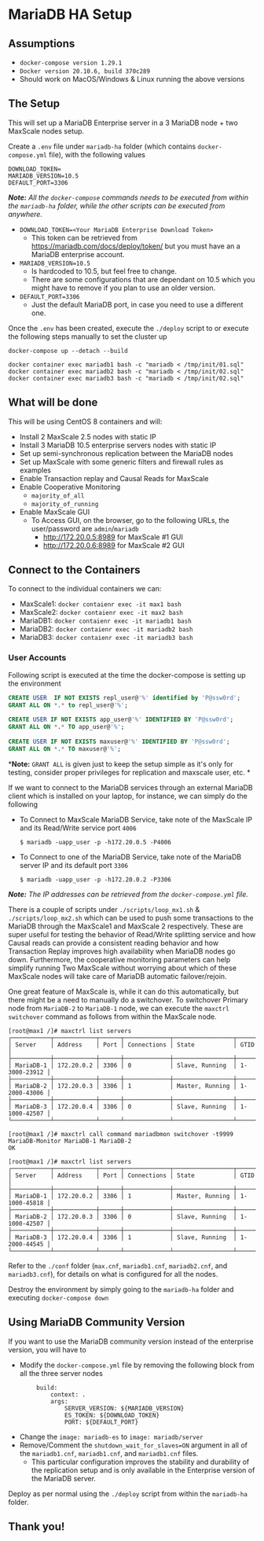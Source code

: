 # MariaDB HA Setup

## Assumptions

- `docker-compose version 1.29.1` 
- `Docker version 20.10.6, build 370c289`
- Should work on MacOS/Windows & Linux running the above versions

## The Setup

This will set up a MariaDB Enterprise server in a 3 MariaDB node + two MaxScale nodes setup.
 
Create a `.env` file under `mariadb-ha` folder (which contains `docker-compose.yml` file), with the following values
 
```
DOWNLOAD_TOKEN=
MARIADB_VERSION=10.5
DEFAULT_PORT=3306
```
 
***Note:** All the `docker-compose` commands needs to be executed from within the `mariadb-ha` folder, while the other scripts can be executed from anywhere.*
 
- `DOWNLOAD_TOKEN=<Your MariaDB Enterprise Download Token>`
  - This token can be retrieved from <https://mariadb.com/docs/deploy/token/> but you must have an a MariaDB enterprise account.
- `MARIADB_VERSION=10.5`
  - Is hardcoded to 10.5, but feel free to change.
  - There are some configurations that are dependant on 10.5 which you might have to remove if you plan to use an older version.
- `DEFAULT_PORT=3306`
  - Just the default MariaDB port, in case you need to use a different one.
 
Once the `.env` has been created, execute the `./deploy` script to or execute the following steps manually to set the cluster up
 
```
docker-compose up --detach --build
 
docker container exec mariadb1 bash -c "mariadb < /tmp/init/01.sql"
docker container exec mariadb2 bash -c "mariadb < /tmp/init/02.sql"
docker container exec mariadb3 bash -c "mariadb < /tmp/init/02.sql"
```
 
## What will be done
 
This will be using CentOS 8 containers and will:
 
- Install 2 MaxScale 2.5 nodes with static IP
- Install 3 MariaDB 10.5 enterprise servers nodes with static IP
- Set up semi-synchronous replication between the MariaDB nodes
- Set up MaxScale with some generic filters and firewall rules as examples
- Enable Transaction replay and Causal Reads for MaxScale
- Enable Cooperative Monitoring
  - `majority_of_all`
  - `majority_of_running`
- Enable MaxScale GUI
  - To Access GUI, on the browser, go to the following URLs, the user/password are `admin`/`mariadb`
    -  <http://172.20.0.5:8989> for MaxScale #1 GUI
    -  <http://172.20.0.6:8989> for MaxScale #2 GUI
 
## Connect to the Containers
 
To connect to the individual containers we can:
 
- MaxScale1: `docker contaienr exec -it max1 bash`
- MaxScale2: `docker contaienr exec -it max2 bash`
- MariaDB1: `docker contaienr exec -it mariadb1 bash`
- MariaDB2: `docker contaienr exec -it mariadb2 bash`
- MariaDB3: `docker contaienr exec -it mariadb3 bash`
 
### User Accounts
 
Following script is executed at the time the docker-compose is setting up the environment
 
```sql
CREATE USER  IF NOT EXISTS repl_user@'%' identified by 'P@ssw0rd';
GRANT ALL ON *.* to repl_user@'%';
 
CREATE USER IF NOT EXISTS app_user@'%' IDENTIFIED BY 'P@ssw0rd';
GRANT ALL ON *.* TO app_user@'%';
 
CREATE USER IF NOT EXISTS maxuser@'%' IDENTIFIED BY 'P@ssw0rd';
GRANT ALL ON *.* TO maxuser@'%';
```
 
***Note:** `GRANT ALL` is given just to keep the setup simple as it's only for testing, consider proper privileges for replication and maxscale user, etc. *
 
If we want to connect to the MariaDB services through an external MariaDB client which is installed on your laptop, for instance, we can simply do the following
 
- To Connect to MaxScale MariaDB Service, take note of the MaxScale IP and its Read/Write service port `4006`
 
  ```
  $ mariadb -uapp_user -p -h172.20.0.5 -P4006
  ```
 
- To Connect to one of the MariaDB Service, take note of the MariaDB server IP and its default port `3306`
 
  ```
  $ mariadb -uapp_user -p -h172.20.0.2 -P3306
  ```
 
***Note:** The IP addresses can be retrieved from the `docker-compose.yml` file.*
 
There is a couple of scripts under `./scripts/loop_mx1.sh` & `./scripts/loop_mx2.sh` which can be used to push some transactions to the MariaDB through the MaxScale1 and MaxScale 2 respectively. These are super useful for testing the behavior of Read/Write splitting service and how Causal reads can provide a consistent reading behavior and how Transaction Replay improves high availability when MariaDB nodes go down. Furthermore, the cooperative monitoring parameters can help simplify running Two MaxScale without worrying about which of these MaxScale nodes will take care of MariaDB automatic failover/rejoin.

One great feature of MaxScale is, while it can do this automatically, but there might be a need to manually do a switchover. To switchover Primary node from `MariaDB-2` to `MariaDB-1` node, we can execute the `maxctrl` `switchover` command as follows from within the MaxScale node.

```
[root@max1 /]# maxctrl list servers
┌───────────┬────────────┬──────┬─────────────┬─────────────────┬──────────────┐
│ Server    │ Address    │ Port │ Connections │ State           │ GTID         │
├───────────┼────────────┼──────┼─────────────┼─────────────────┼──────────────┤
│ MariaDB-1 │ 172.20.0.2 │ 3306 │ 0           │ Slave, Running  │ 1-3000-23912 │
├───────────┼────────────┼──────┼─────────────┼─────────────────┼──────────────┤
│ MariaDB-2 │ 172.20.0.3 │ 3306 │ 1           │ Master, Running │ 1-2000-43006 │
├───────────┼────────────┼──────┼─────────────┼─────────────────┼──────────────┤
│ MariaDB-3 │ 172.20.0.4 │ 3306 │ 0           │ Slave, Running  │ 1-1000-42507 │
└───────────┴────────────┴──────┴─────────────┴─────────────────┴──────────────┘

[root@max1 /]# maxctrl call command mariadbmon switchover -t9999 MariaDB-Monitor MariaDB-1 MariaDB-2
OK

[root@max1 /]# maxctrl list servers
┌───────────┬────────────┬──────┬─────────────┬─────────────────┬──────────────┐
│ Server    │ Address    │ Port │ Connections │ State           │ GTID         │
├───────────┼────────────┼──────┼─────────────┼─────────────────┼──────────────┤
│ MariaDB-1 │ 172.20.0.2 │ 3306 │ 1           │ Master, Running │ 1-1000-45818 │
├───────────┼────────────┼──────┼─────────────┼─────────────────┼──────────────┤
│ MariaDB-2 │ 172.20.0.3 │ 3306 │ 0           │ Slave, Running  │ 1-1000-42507 │
├───────────┼────────────┼──────┼─────────────┼─────────────────┼──────────────┤
│ MariaDB-3 │ 172.20.0.4 │ 3306 │ 1           │ Slave, Running  │ 1-2000-44545 │
└───────────┴────────────┴──────┴─────────────┴─────────────────┴──────────────┘
```
 
Refer to the `./conf` folder (`max.cnf`, `mariadb1.cnf`, `mariadb2.cnf`, and `mariadb3.cnf`), for details on what is configured for all the nodes.
 
Destroy the environment by simply going to the `mariadb-ha` folder and executing `docker-compose down`

## Using MariaDB Community Version

If you want to use the MariaDB community version instead of the enterprise version, you will have to 

- Modify the `docker-compose.yml` file by removing the following block from all the three server nodes

```
        build:
            context: .
            args:
                SERVER_VERSION: ${MARIADB_VERSION}
                ES_TOKEN: ${DOWNLOAD_TOKEN}
                PORT: ${DEFAULT_PORT}
```

- Change the `image: mariadb-es` to `image: mariadb/server`
- Remove/Comment the `shutdown_wait_for_slaves=ON` argument in all of the `mariadb1.cnf`, `mariadb1.cnf`, and `mariadb1.cnf` files.
  - This particular configuration improves the stability and durability of the replication setup and is only available in the Enterprise version of the MariaDB server.

Deploy as per normal using the `./deploy` script from within the `mariadb-ha` folder.

## Thank you!

